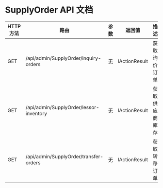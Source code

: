 # SupplyOrder API 文档

| HTTP方法 | 路由 | 参数 | 返回值 | 描述 |
|---------|------|------|--------|------|
| GET | /api/admin/SupplyOrder/inquiry-orders | 无 | IActionResult | 获取询价订单 |
| GET | /api/admin/SupplyOrder/lessor-inventory | 无 | IActionResult | 获取供应商库存 |
| GET | /api/admin/SupplyOrder/transfer-orders | 无 | IActionResult | 获取转移订单 |
